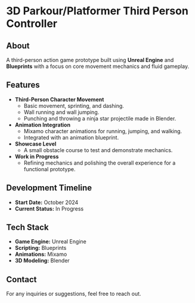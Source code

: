 # 3D Parkour/Platformer Third Person Controller

## About
A third-person action game prototype built using **Unreal Engine** and **Blueprints** with a focus on core movement mechanics and fluid gameplay.

## Features
- **Third-Person Character Movement**
  - Basic movement, sprinting, and dashing.
  - Wall running and wall jumping.
  - Punching and throwing a ninja star projectile made in Blender.
- **Animation Integration**
  - Mixamo character animations for running, jumping, and walking.
  - Integrated with an animation blueprint.
- **Showcase Level**
  - A small obstacle course to test and demonstrate mechanics.
- **Work in Progress**
  - Refining mechanics and polishing the overall experience for a functional prototype.

## Development Timeline
- **Start Date:** October 2024
- **Current Status:** In Progress

## Tech Stack
- **Game Engine:** Unreal Engine
- **Scripting:** Blueprints
- **Animations:** Mixamo
- **3D Modeling:** Blender

## Contact
For any inquiries or suggestions, feel free to reach out.

